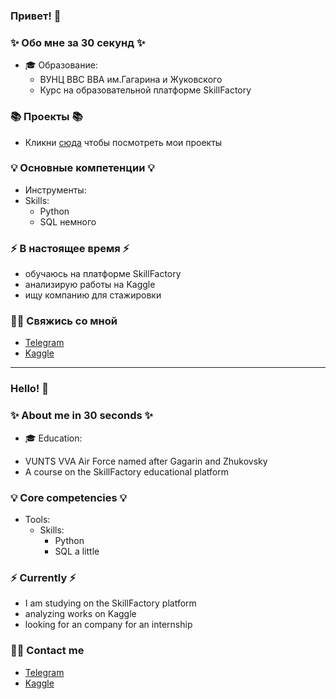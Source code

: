 ### Привет! 👋

### ✨ Обо мне за 30 секунд ✨ 
* 🎓 Образование:
  - ВУНЦ ВВС ВВА им.Гагарина и Жуковского
  - Курс на образовательной платформе SkillFactory

### 📚 Проекты 📚

* Кликни [сюда](https://github.com/Gor36?tab=repositories) чтобы посмотреть мои проекты

### 💡 Основные компетенции 💡
- Инструменты: 
- Skills: 
    * Python
    * SQL немного

### ⚡️ В настоящее время ⚡️
- обучаюсь на платформе SkillFactory 
- анализирую работы на Kaggle
- ищу компанию для стажировки

### 🙌🏻 Свяжись со мной
- [Telegram](https://t.me/ahperdjanes)
- [Kaggle](https://www.kaggle.com/gorahper/account)

---

### Hello! 👋

### ✨ About me in 30 seconds ✨ 
* 🎓 Education:
 -  VUNTS VVA Air Force named after Gagarin and Zhukovsky
 - A course on the SkillFactory educational platform


### 💡 Core competencies 💡
- Tools: 
  - Skills:
    * Python
    * SQL a little


### ⚡️ Currently ⚡️
- I am studying on the SkillFactory platform 
- analyzing works on Kaggle
- looking for an company for an internship 

### 🙌🏻 Contact me
- [Telegram](https://t.me/ahperdjanes)
- [Kaggle](https://www.kaggle.com/gorahper/account)
